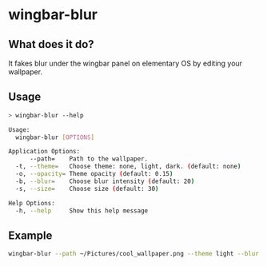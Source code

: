 # wingbar-blur
 
## What does it do?

It fakes blur under the wingbar panel on elementary OS by editing your wallpaper.

## Usage

```sh
> wingbar-blur --help

Usage:
  wingbar-blur [OPTIONS]

Application Options:
      --path=    Path to the wallpaper.
  -t, --theme=   Choose theme: none, light, dark. (default: none)
  -o, --opacity= Theme opacity (default: 0.15)
  -b, --blur=    Choose blur intensity (default: 20)
  -s, --size=    Choose size (default: 30)

Help Options:
  -h, --help     Show this help message

```

## Example

```sh
wingbar-blur --path ~/Pictures/cool_wallpaper.png --theme light --blur 50 --size 10
```